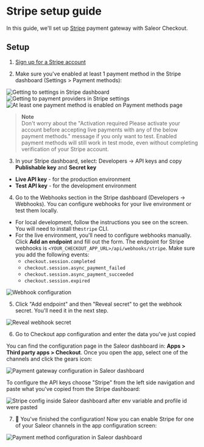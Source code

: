 # Stripe setup guide

In this guide, we'll set up [Stripe](https://stripe.com) payment gateway with Saleor Checkout.

## Setup

1. [Sign up for a Stripe account](https://dashboard.stripe.com/register)

2. Make sure you've enabled at least 1 payment method in the Stripe dashboard (Settings > Payment methods):

![Getting to settings in Stripe dashboard](../screenshots/setup-stripe-1.png)
![Getting to payment providers in Stripe settings](../screenshots/setup-stripe-2.png)
![At least one payment method is enabled on Payment methods page](../screenshots/setup-stripe-3.png)

> **Note**<br/>
> Don't worry about the "Activation required Please activate your account before accepting live payments with any of the below payment methods." message if you only want to test. Enabled payment methods will still work in test mode, even without completing verification of your Stripe account.

3. In your Stripe dashboard, select: Developers -> API keys and copy **Publishable key** and **Secret key**

- **Live API key** - for the production environment
- **Test API key** - for the development environment

4. Go to the Webhooks section in the Stripe dashboard (Developers -> Webhooks). You can configure webhooks for your live environment or test them locally.

- For local development, follow the instructions you see on the screen. You will need to install the`stripe` CLI.
- For the live environment, you'll need to configure webhooks manually. Click **Add an endpoint** and fill out the form. The endpoint for Stripe webhooks is `<YOUR_CHECKOUT_APP_URL>/api/webhooks/stripe`. Make sure you add the following events:
  - `checkout.session.completed`
  - `checkout.session.async_payment_failed`
  - `checkout.session.async_payment_succeeded`
  - `checkout.session.expired`

![Webhook configuration](../screenshots/setup-stripe-webhook-1.png)

5. Click "Add endpoint" and then "Reveal secret" to get the webhook secret. You'll need it in the next step.

![Reveal webhook secret](../screenshots/setup-stripe-webhook-2.png)

6. Go to Checkout app configuration and enter the data you've just copied

You can find the configuration page in the Saleor dashboard in: **Apps > Third party apps > Checkout**. Once you open the app, select one of the channels and click the gears icon:

![Payment gateway configuration in Saleor dashboard](../screenshots/config-dashboard-2.png)

To configure the API keys choose "Stripe" from the left side navigation and paste what you've copied from the Stripe dashboard:

![Stripe config inside Saleor dashboard after env variable and profile id were pasted](../screenshots/config-dashboard-stripe.png)

7. 🏁 You've finished the configuration! Now you can enable Stripe for one of your Saleor channels in the app configuration screen:

![Payment method configuration in Saleor dashboard](../screenshots/config-dashboard-1.png)
